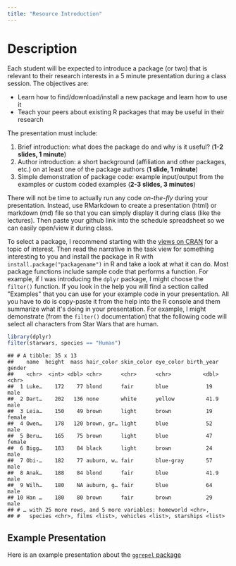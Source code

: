 ```yaml
---
title: "Resource Introduction"
---
```


# Description

Each student will be expected to introduce a package (or two) that is relevant to their research interests in a 5 minute presentation during a class session.  The objectives are:

* Learn how to find/download/install a new package and learn how to use it
* Teach your peers about existing R packages that may be useful in their research

The presentation must include:

1. Brief introduction: what does the package do and why is it useful? (**1-2 slides, 1 minute**)
2. Author introduction: a short background (affiliation and other packages, etc.) on at least one of the package authors (**1 slide, 1 minute**)
2. Simple demonstration of package code: example input/output from the examples or custom coded examples (**2-3 slides, 3 minutes**)

There will not be time to actually run any code *on-the-fly* during your presentation.  Instead, use RMarkdown to create a presentation (html) or markdown (md) file so that you can simply display it during class (like the lectures).  Then paste your github link into the schedule spreadsheet so we can easily open/view it during class.

To select a package, I recommend starting with the [views on CRAN](https://cran.r-project.org/web/views/) for a topic of interest.  Then read the narrative in the task view for something interesting to you and install the package in R with `install.package("packagename")` in R and take a look at what it can do.  Most package functions include sample code that performs a function.    For example, if I was introducing the `dplyr` package, I might choose the `filter()` function.  If you look in the help you will find a section called "Examples" that you can use for your example code in your presentation.  All you have to do is copy-paste it from the help into the R console and them summarize what it's doing in your presentation.  For example, I might demonstrate (from the `filter()` documentation) that the following code will select all characters from Star Wars that are human.


```r
library(dplyr)
filter(starwars, species == "Human")
```

```
## # A tibble: 35 x 13
##    name  height  mass hair_color skin_color eye_color birth_year gender
##    <chr>  <int> <dbl> <chr>      <chr>      <chr>          <dbl> <chr> 
##  1 Luke…    172    77 blond      fair       blue            19   male  
##  2 Dart…    202   136 none       white      yellow          41.9 male  
##  3 Leia…    150    49 brown      light      brown           19   female
##  4 Owen…    178   120 brown, gr… light      blue            52   male  
##  5 Beru…    165    75 brown      light      blue            47   female
##  6 Bigg…    183    84 black      light      brown           24   male  
##  7 Obi-…    182    77 auburn, w… fair       blue-gray       57   male  
##  8 Anak…    188    84 blond      fair       blue            41.9 male  
##  9 Wilh…    180    NA auburn, g… fair       blue            64   male  
## 10 Han …    180    80 brown      fair       brown           29   male  
## # … with 25 more rows, and 5 more variables: homeworld <chr>,
## #   species <chr>, films <list>, vehicles <list>, starships <list>
```

## Example Presentation

Here is an example presentation about the [`ggrepel` package](pres/PackagePresentation.html)



